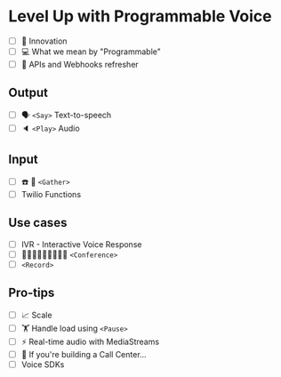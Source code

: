 # Level Up with Programmable Voice

- [ ] 🧠 Innovation
- [ ] 💻 What we mean by "Programmable" 
- [ ] 🍹 APIs and Webhooks refresher 

## Output

- [ ] 🗣️ `<Say>` Text-to-speech
- [ ] 🔈 `<Play>` Audio 

## Input

- [ ] ☎️ 🎤 `<Gather>`
- [ ] Twilio Functions

## Use cases

- [ ] IVR - Interactive Voice Response
- [ ] 🧑‍🤝‍🧑🧑‍🤝‍🧑🧑‍🤝‍🧑 `<Conference>` 
- [ ] `<Record>`

## Pro-tips

- [ ] 📈 Scale 
- [ ] 🏋️ Handle load using `<Pause>` 
- [ ] ⚡️ Real-time audio with MediaStreams
- [ ] 💪 If you're building a Call Center...
- [ ] Voice SDKs
